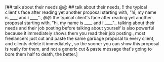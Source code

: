 [## talk about their needs  @@ ## talk about their needs, !! the typical client's face after reading yet another proposal starting with, "hi, my name is ____ and i ____".,  @@ the typical client's face after reading yet another proposal starting with, "hi, my name is ____ and i ____"., talking about their needs and their job posting before talking about yourself is also powerful because it immediately shows them you read their job posting., most freelancers just cut and paste the same garbage proposal to every client, and clients delete it immediately., so the sooner you can show this proposal is really for them, and not a generic cut & paste message that's going to bore them half to death, the better.]
